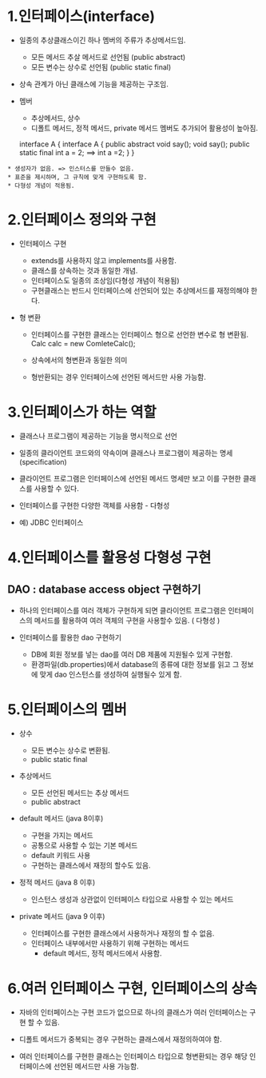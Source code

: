 1.인터페이스(interface)
=======================
   * 일종의 추상클래스이긴 하나 멤버의 주류가 추상메서드임.
       - 모든 메서드 추살 메서드로 선언됨 (public abstract)
       - 모든 변수는 상수로 선언됨 (public static final) 
   * 상속 관계가 아닌 클래스에 기능을 제공하는 구조임.
   * 멤버
       - 추상메서드, 상수 
       - 디폴트 메서드, 정적 메서드, private 메서드 멤버도 추가되어 활용성이 높아짐.
    
        interface A {                               interface A {
            public abstract void say();                     void say();
            public static final int a = 2;    ==>           int a =2;
        }                                           }
      
    * 생성자가 없음. => 인스터스를 만들수 없음.
    * 표준을 제시하며, 그 규칙에 맞게 구현하도록 함.
    * 다형성 개념이 적용됨.

2.인터페이스 정의와 구현
=======================
   * 인터페이스 구현
       - extends를 사용하지 않고 implements를 사용함.
       - 클래스를 상속하는 것과 동일한 개념.
       - 인터페이스도 일종의 조상임(다형성 개념이 적용됨) 
       - 구현클래스는 반드시 인터페이스에 선언되어 있는 추상메서드를 재정의해야 한다.

   * 형 변환
       - 인터페이스를 구현한 클래스는 인터페이스 형으로 선언한 변수로 형 변환됨.
            Calc calc = new ComleteCalc();

       - 상속에서의 형변환과 동일한 의미
       - 형반환되는 경우 인터페이스에 선언된 메서드만 사용 가능함.

3.인터페이스가 하는 역할
========================
   * 클래스나 프로그램이 제공하는 기능을 명시적으로 선언
   * 일종의 클라이언트 코드와의 약속이며 클래스나 프로그램이 제공하는 명세(specification)
   * 클라이언트 프로그램은 인터페이스에 선언된 메서드 명세만 보고 이를 구현한 클래스를
     사용할 수 있다.

   * 인터페이스를 구현한 다양한 객체를 사용함 - 다형성
   * 예) JDBC 인터페이스 

4.인터페이스를 활용성 다형성 구현
====================================
  DAO : database access object 구현하기
----------------------------------------
   * 하나의 인터페이스를 여러 객체가 구현하게 되면 클라이언트 프로그램은 인터페이스의
     메서드를 활용하여 여러 객체의 구현을 사용할수 있음. ( 다형성 )

   *  인터페이스를 활용한 dao 구현하기
       - DB에 회원 정보를 넣는 dao를 여러 DB 제품에 지원될수 있게 구현함.
       - 환경파일(db.properties)에서 database의 종류에 대한 정보를 읽고
         그 정보에 맞게 dao 인스턴스를 생성하여 실행될수 있게 함.

5.인터페이스의 멤버
===================
   * 상수
       - 모든 변수는 상수로 변환됨.
       - public static final

   * 추상메서드
       - 모든 선언된 메서드는 추상 메서드
       - public abstract

   * default 메서드 (java 8이후)
       - 구현을 가지는 메서드
       - 공통으로 사용할 수 있는 기본 메서드
       - default 키워드 사용
       - 구현하는 클래스에서 재정의 할수도 있음.

   * 정적 메서드 (java 8 이후)
       - 인스턴스 생성과 상관없이 인터페이스 타입으로 사용할 수 있는 메서드

   * private 메서드 (java 9 이후)
       - 인터페이스를 구현한 클래스에서 사용하거나 재정의 할 수 없음.
       - 인터페이스 내부에서만 사용하기 위해 구현하는 메서드
           - default 메서드, 정적 메서드에서 사용함.

6.여러 인터페이스 구현, 인터페이스의 상속
=========================================
   * 자바의 인터페이스는 구현 코드가 없으므로 하나의 클래스가
     여러 인터페이스는 구현 할 수 있음.

   * 디폴트 메서드가 중복되는 경우 구현하는 클래스에서 재정의하여야 함.

   * 여러 인터페이스를 구현한 클래스는 인터페이스 타입으로 형변환되는 경우 
     해당 인터페이스에 선언된 메서드만 사용 가능함.
        